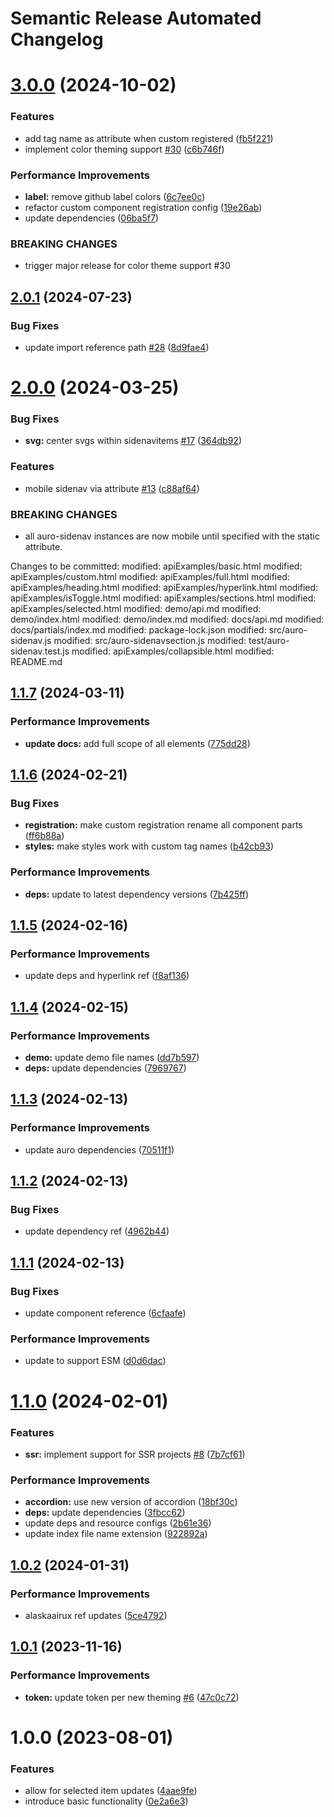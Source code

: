 # Semantic Release Automated Changelog

# [3.0.0](https://github.com/AlaskaAirlines/auro-sidenav/compare/v2.0.1...v3.0.0) (2024-10-02)


### Features

* add tag name as attribute when custom registered ([fb5f221](https://github.com/AlaskaAirlines/auro-sidenav/commit/fb5f2212d8afd6bc0ef4fabcb4203d6bc63101da))
* implement color theming support [#30](https://github.com/AlaskaAirlines/auro-sidenav/issues/30) ([c6b746f](https://github.com/AlaskaAirlines/auro-sidenav/commit/c6b746f648e73bf64520391b12fb215707db5aa2))


### Performance Improvements

* **label:** remove github label colors ([6c7ee0c](https://github.com/AlaskaAirlines/auro-sidenav/commit/6c7ee0cda5f4513c0b2f7380771c7bb1c0e45e96))
* refactor custom component registration config ([19e26ab](https://github.com/AlaskaAirlines/auro-sidenav/commit/19e26ab95db9f44a23890f89f4a3dc944fc02a8b))
* update dependencies ([06ba5f7](https://github.com/AlaskaAirlines/auro-sidenav/commit/06ba5f721681bfe7a77062f3f42ff900f99222e7))


### BREAKING CHANGES

* trigger major release for color theme support #30

## [2.0.1](https://github.com/AlaskaAirlines/auro-sidenav/compare/v2.0.0...v2.0.1) (2024-07-23)


### Bug Fixes

* update import reference path [#28](https://github.com/AlaskaAirlines/auro-sidenav/issues/28) ([8d9fae4](https://github.com/AlaskaAirlines/auro-sidenav/commit/8d9fae46c8fe35ac67cad0d7ff887640e7d3b50e))

# [2.0.0](https://github.com/AlaskaAirlines/auro-sidenav/compare/v1.1.7...v2.0.0) (2024-03-25)


### Bug Fixes

* **svg:** center svgs within sidenavitems [#17](https://github.com/AlaskaAirlines/auro-sidenav/issues/17) ([364db92](https://github.com/AlaskaAirlines/auro-sidenav/commit/364db9237ea60b5a964d219e9ed2116e1640c18a))


### Features

* mobile sidenav via attribute [#13](https://github.com/AlaskaAirlines/auro-sidenav/issues/13) ([c88af64](https://github.com/AlaskaAirlines/auro-sidenav/commit/c88af641146f998bc6d7b05c4f79f64ce85ee032))


### BREAKING CHANGES

* all auro-sidenav instances are now mobile until
specified with the static attribute.

Changes to be committed:
	modified:   apiExamples/basic.html
	modified:   apiExamples/custom.html
	modified:   apiExamples/full.html
	modified:   apiExamples/heading.html
	modified:   apiExamples/hyperlink.html
	modified:   apiExamples/isToggle.html
	modified:   apiExamples/sections.html
	modified:   apiExamples/selected.html
	modified:   demo/api.md
	modified:   demo/index.html
	modified:   demo/index.md
	modified:   docs/api.md
	modified:   docs/partials/index.md
	modified:   package-lock.json
	modified:   src/auro-sidenav.js
	modified:   src/auro-sidenavsection.js
	modified:   test/auro-sidenav.test.js
   modified:   apiExamples/collapsible.html
   modified:   README.md

## [1.1.7](https://github.com/AlaskaAirlines/auro-sidenav/compare/v1.1.6...v1.1.7) (2024-03-11)


### Performance Improvements

* **update docs:** add full scope of all elements ([775dd28](https://github.com/AlaskaAirlines/auro-sidenav/commit/775dd286a616c9f607443e38aef872f675307daa))

## [1.1.6](https://github.com/AlaskaAirlines/auro-sidenav/compare/v1.1.5...v1.1.6) (2024-02-21)


### Bug Fixes

* **registration:** make custom registration rename all component parts ([ff6b88a](https://github.com/AlaskaAirlines/auro-sidenav/commit/ff6b88a4fd09dd08311719cfadf08a14f28fb158))
* **styles:** make styles work with custom tag names ([b42cb93](https://github.com/AlaskaAirlines/auro-sidenav/commit/b42cb9337d7058608757a2a52782c42b5e09be28))


### Performance Improvements

* **deps:** update to latest dependency versions ([7b425ff](https://github.com/AlaskaAirlines/auro-sidenav/commit/7b425ffa4810d43352e44223bccee8e179fbf97a))

## [1.1.5](https://github.com/AlaskaAirlines/auro-sidenav/compare/v1.1.4...v1.1.5) (2024-02-16)


### Performance Improvements

* update deps and hyperlink ref ([f8af136](https://github.com/AlaskaAirlines/auro-sidenav/commit/f8af136ca7dc34e7c34556ea16a108dae63f0549))

## [1.1.4](https://github.com/AlaskaAirlines/auro-sidenav/compare/v1.1.3...v1.1.4) (2024-02-15)


### Performance Improvements

* **demo:** update demo file names ([dd7b597](https://github.com/AlaskaAirlines/auro-sidenav/commit/dd7b597c34e7fe035d9251149b07175848f9d522))
* **deps:** update dependencies ([7969767](https://github.com/AlaskaAirlines/auro-sidenav/commit/79697670dca66c2d96496153a58c854c48a5d62b))

## [1.1.3](https://github.com/AlaskaAirlines/auro-sidenav/compare/v1.1.2...v1.1.3) (2024-02-13)


### Performance Improvements

* update auro dependencies ([70511f1](https://github.com/AlaskaAirlines/auro-sidenav/commit/70511f1056d739643a162b9dfcdbc8de5a8c8ff5))

## [1.1.2](https://github.com/AlaskaAirlines/auro-sidenav/compare/v1.1.1...v1.1.2) (2024-02-13)


### Bug Fixes

* update dependency ref ([4962b44](https://github.com/AlaskaAirlines/auro-sidenav/commit/4962b4469c51f2daf0f1e3975aaddde83971d8f2))

## [1.1.1](https://github.com/AlaskaAirlines/auro-sidenav/compare/v1.1.0...v1.1.1) (2024-02-13)


### Bug Fixes

* update component reference ([6cfaafe](https://github.com/AlaskaAirlines/auro-sidenav/commit/6cfaafe4cbf48e21426b3e6320d62d56ef83e38e))


### Performance Improvements

* update to support ESM ([d0d6dac](https://github.com/AlaskaAirlines/auro-sidenav/commit/d0d6dacf9d6fd10225ef5798d7ae43a3769f73e4))

# [1.1.0](https://github.com/AlaskaAirlines/auro-sidenav/compare/v1.0.2...v1.1.0) (2024-02-01)


### Features

* **ssr:** implement support for SSR projects [#8](https://github.com/AlaskaAirlines/auro-sidenav/issues/8) ([7b7cf61](https://github.com/AlaskaAirlines/auro-sidenav/commit/7b7cf61f1648b94d53a51c5756028bdcb4e14f44))


### Performance Improvements

* **accordion:** use new version of accordion ([18bf30c](https://github.com/AlaskaAirlines/auro-sidenav/commit/18bf30cde7a7fce8967e8989c8e22f5312da6443))
* **deps:** update dependencies ([3fbcc62](https://github.com/AlaskaAirlines/auro-sidenav/commit/3fbcc628bda9772d18804a484ef674c0ee9c5631))
* update deps and resource configs ([2b61e36](https://github.com/AlaskaAirlines/auro-sidenav/commit/2b61e36c751543d95c36f1b3dbea21dc7873db9b))
* update index file name extension ([922892a](https://github.com/AlaskaAirlines/auro-sidenav/commit/922892a5017b6cb5f0dd0e26e26c97a8709ec876))

## [1.0.2](https://github.com/AlaskaAirlines/auro-sidenav/compare/v1.0.1...v1.0.2) (2024-01-31)


### Performance Improvements

* alaskaairux ref updates ([5ce4792](https://github.com/AlaskaAirlines/auro-sidenav/commit/5ce4792393b0bad6abbfb8d43fe59046f6d2195e))

## [1.0.1](https://github.com/AlaskaAirlines/auro-sidenav/compare/v1.0.0...v1.0.1) (2023-11-16)


### Performance Improvements

* **token:** update token per new theming [#6](https://github.com/AlaskaAirlines/auro-sidenav/issues/6) ([47c0c72](https://github.com/AlaskaAirlines/auro-sidenav/commit/47c0c724ae01f91c8876482330c506508a8a3e2a))

# 1.0.0 (2023-08-01)


### Features

* allow for selected item updates ([4aae9fe](https://github.com/AlaskaAirlines/auro-sidenav/commit/4aae9fe9da6fbe229085094e077c34b9da937947))
* introduce basic functionality ([0e2a6e3](https://github.com/AlaskaAirlines/auro-sidenav/commit/0e2a6e3319592d02359251d7289dad3f1f53a4c1))
